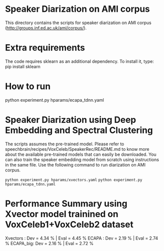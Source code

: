 # Speaker Diarization on AMI corpus
This directory contains the scripts for speaker diarization on AMI corpus (http://groups.inf.ed.ac.uk/ami/corpus/).

# Extra requirements
The code requires sklearn as an additional dependency. To install it, type:
pip install sklearn

# How to run
python experiment.py hparams/ecapa_tdnn.yaml

# Speaker Diarization using Deep Embedding and Spectral Clustering
The scripts assumes the pre-trained model. Please refer to speechbrain/recipes/VoxCeleb/SpeakerRec/README.md to know more about the available pre-trained models that can easily be downloaded.
You can also train the speaker embedding model from scratch using instructions in the same file. Use the following command to run diarization on AMI corpus.

`python experiment.py hparams/xvectors.yaml`
`python experiment.py hparams/ecapa_tdnn.yaml`

# Performance Summary using Xvector model trainined on VoxCeleb1+VoxCeleb2 dataset
Xvectors : Dev = 4.34 % | Eval = 4.45 %
ECAPA   :  Dev = 2.19 % | Eval = 2.74 %
ECAPA_big: Dev = 2.16 % | Eval = 2.72 %

